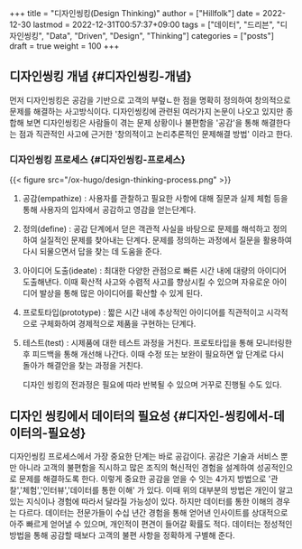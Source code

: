 +++
title = "디자인씽킹(Design Thinking)"
author = ["Hillfolk"]
date = 2022-12-30
lastmod = 2022-12-31T00:57:37+09:00
tags = ["데이터", "드리븐", "디자인씽킹", "Data", "Driven", "Design", "Thinking"]
categories = ["posts"]
draft = true
weight = 100
+++

## 디자인씽킹 개념 {#디자인씽킹-개념}

먼저 디자인씽킹은 공감을 기반으로 고객의 부렾ㄴ한 점을 명확히 정의하여 창의적으로 문제를 해결하는 사고방식이다. 디자인씽킹에 관련된 여러가지 논문이 나오고 있지만 종합해 보면 디자인씽킹은 사람들이 겪는 문제 상황이나 불편함을 '공감'을 통해 해결한다는 점과 직관적인 사고에 근거한 '창의적이고 논리추론적인 문제해결 방법' 이라고 한다.


### 디자인씽킹 프로세스 {#디자인씽킹-프로세스}

{{< figure src="/ox-hugo/design-thinking-process.png" >}}

1.  공감(empathize) : 사용자를 관찰하고 필요한 사항에 대해 질문과 실제 체험 등을 통해 사용자의 입자에서 공감하고 영감을 얻는단계다.
2.  정의(define) : 공감 단계에서 덛은 객관적 사실을 바탕으로 문제를 해석하고 정의하여 실질적인 문제를 찾아내는 단계다. 문제를 정의하는 과정에서 질문을 활용하여 다시 되물으면서 답을 찾는 데 도움을 준다.
3.  아이디어 도출(ideate) : 최대한 다양한 관점으로 빠른 시간 내에 대량의 아이디어 도출해낸다. 이때 확산적 사고와 수렴적 사고를 향상시킬 수 있으며 자유로운 아이디어 발상을 통해 많은 아이디어를 확산할 수 있게 된다.
4.  프로토타입(prototype) : 짧은 시간 내에 추상적인 아이디어를 직관적이고 시각적으로 구체화하여 경제적으로 제품을 구현하는 단계다.
5.  테스트(test) : 시제품에 대한 테스트 과정을 거친다. 프로토타입을 통해 모니터링한 후 피드백을 통해 개선해 나간다. 이때 수정 또는 보완이 필요하면 앞 단계로 다시 돌아가 해결안을 찾는 과정을 거친다.

    디자인 씽킹의 전과정은 필요에 따라 반복될 수 있으며 거꾸로 진행될 수도 있다.


## 디자인 씽킹에서 데이터의 필요성 {#디자인-씽킹에서-데이터의-필요성}

디자인씽킹 프로세스에서 가장 중요한 단계는 바로 공감이다. 공감은 기술과 서비스 뿐만 아니라 고객의 불편함을 직시하고 많은 조직의 혁신적인 경험을 설계하여 성공적인으로 문제를 해결하도록 한다. 이렇게 중요한 공감을 얻을 수 잇는 4가지 방법으로 '관찰','체험','인터뷰','데이터를 통한 이해' 가 있다. 이때 위의 대부분의 방법은 개인이 알고 있는 지식이나 경험에 따라서 달라질 가능성이 있다. 하지만 데이터를 통한 이해의 경우는 다르다. 데이터는 전문가들이 수십 년간 경험을 통해 얻어낸 인사이트를 상대적으로 아주 빠르게 얻어낼 수 있으며, 개인적이 편견이 들어갈 확률도 적다. 데이터는 정성적인 방법을 통해 공감할 때보다 고객의 불편 사항을 정확하게 구별해 준다.
